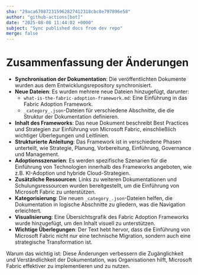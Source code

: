 ```yaml
---
sha: "29aca670872315962827412318cbc8e797896e58"
author: "github-actions[bot]"
date: "2025-08-08 11:44:02 +0000"
subject: "Sync published docs from dev repo"
merge: false
---
```


# Zusammenfassung der Änderungen

- **Synchronisation der Dokumentation**: Die veröffentlichten Dokumente wurden aus dem Entwicklungsrepository synchronisiert.
- **Neue Dateien**: Es wurden mehrere neue Dateien hinzugefügt, darunter:
  - `what-is-the-fabric-adoption-framework.md`: Eine Einführung in das Fabric Adoption Framework.
  - `_category_.json`-Dateien für verschiedene Abschnitte, die die Struktur der Dokumentation definieren.
- **Inhalt des Frameworks**: Das neue Dokument beschreibt Best Practices und Strategien zur Einführung von Microsoft Fabric, einschließlich wichtiger Überlegungen und Leitlinien.
- **Strukturierte Anleitung**: Das Framework ist in verschiedene Phasen unterteilt, wie Strategie, Planung, Vorbereitung, Einführung, Governance und Management.
- **Adoptionsszenarien**: Es werden spezifische Szenarien für die Einführung von Technologien innerhalb des Frameworks angeboten, wie z.B. KI-Adoption und hybride Cloud-Strategien.
- **Zusätzliche Ressourcen**: Links zu weiteren Dokumentationen und Schulungsressourcen wurden bereitgestellt, um die Einführung von Microsoft Fabric zu unterstützen.
- **Kategorisierung**: Die neuen `_category_.json`-Dateien helfen, die Dokumentation in logische Abschnitte zu gliedern, was die Navigation erleichtert.
- **Visualisierung**: Eine Übersichtsgrafik des Fabric Adoption Frameworks wurde hinzugefügt, um den Inhalt visuell zu unterstützen.
- **Wichtige Überlegungen**: Der Text hebt hervor, dass die Einführung von Microsoft Fabric nicht nur eine technische Migration, sondern auch eine strategische Transformation ist.

Warum das wichtig ist: Diese Änderungen verbessern die Zugänglichkeit und Verständlichkeit der Dokumentation, was Organisationen hilft, Microsoft Fabric effektiver zu implementieren und zu nutzen.

